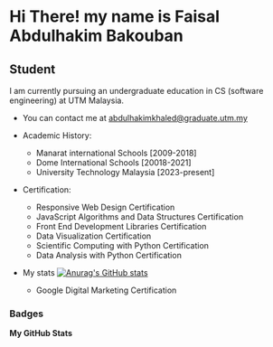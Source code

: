 Hi There! my name is Faisal Abdulhakim Bakouban
=============================================================================================================================================

Student
-------

I am currently pursuing an undergraduate education in CS (software engineering) at UTM Malaysia.

* You can contact me at [abdulhakimkhaled@graduate.utm.my](mailto:abdulhakimkhaled@graduate.utm.my)


* Academic History:
    - Manarat international Schools [2009-2018]
    - Dome International Schools [20018-2021]
    - University Technology Malaysia [2023-present]


* Certification:

    - Responsive Web Design Certification
    - JavaScript Algorithms and Data Structures Certification
    - Front End Development Libraries Certification
    - Data Visualization Certification
    - Scientific Computing with Python Certification
    - Data Analysis with Python Certification

* My stats
[![Anurag's GitHub stats](https://github-readme-stats.vercel.app/apiFaisalBackoban=anuraghazra)](https://github.com/anuraghazra/github-readme-stats)
    - Google Digital Marketing Certification

### Badges

<b>My GitHub Stats</b>

